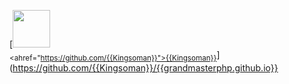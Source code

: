 [<img src="https://github.com/{{Kingsoman}}.png" width="60px;"/><br /><sub><ahref="https://github.com/{{Kingsoman}}">{{Kingsoman}}</a></sub>](https://github.com/{{Kingsoman}}/{{grandmasterphp.github.io}}
